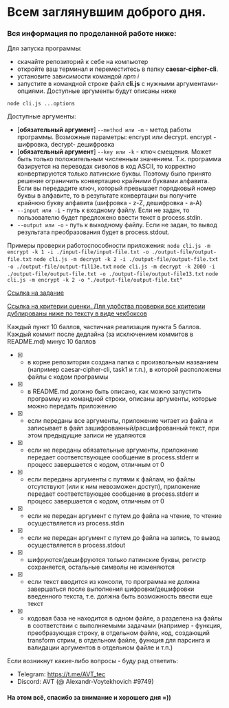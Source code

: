 # Всем заглянувшим доброго дня. 

### Вся информация по проделанной работе ниже:

Для запуска программы:
- скачайте репозиторий к себе на компьютер
- откройте ваш терминал и переместитесь в папку **caesar-cipher-cli**.
- установите зависимости командой *npm i*
- запустите в командной строке файл **cli.js** c нужными аргументами-опциями. Доступные аргументы будут описаны ниже
```
node cli.js ...options 
```  

Доступные аргументы:
- [**обязательный аргумент**] ```--method или -m``` - метод работы программы. Возможные параметры: encrypt или decrypt. encrypt - шифровка, decrypt- дешифровка
- [**обязательный аргумент**] ```--key или -k``` - ключ смещения. Может быть только положительным численным значением. Т.к. программа базируется на переводах сиволов в код ASCII, то корректно конвертируются только латинские буквы. Поэтому было принято решение ограничить конвертацию крайними буквами алфавита. Если вы передадите ключ, который превышает порядковый номер буквы в алфавите, то в результате конвертации вы получите крайнюю букву алфавита (шифровка - z-Z, дешифровка - a-A)
- ```--input или -i``` - путь к входному файлу. Если не задан, то пользователю будет предложено ввести текст в process.stdin.
- ```--output или -o``` - путь к выходному файлу. Если не задан, то вывод результата преобразования будет в process.stdout.

Примеры проверки работоспособности приложения:
```node cli.js -m encrypt -k 1 -i ./input-file/input-file.txt -o ./output-file/output-file.txt```
```node cli.js -m decrypt -k 2 -i ./output-file/output-file.txt -o ./output-file/output-fil13e.txt```
```node cli.js -m decrypt -k 2000 -i ./output-file/output-file.txt -o ./output-file/output-file13.txt```
```node cli.js -m encrypt -k 2 -o "./output-file/output-file.txt"```

[Ссылка на задание](https://github.com/rolling-scopes-school/nodejs-course-template/blob/master/TASKS.md#task-1-caesar-cipher-cli-tool)  

[Ссылка на критерии оценки. Для удобства проверки все критерии дублированы ниже по тексту в виде чекбоксов](https://github.com/rolling-scopes-school/nodejs-course-template/blob/master/CROSSCHECK.md)  

Каждый пункт 10 баллов, частичная реализация пункта 5 баллов. Каждый коммит после дедлайна (за исключением коммитов в README.md) минус 10 баллов

- [x] - в корне репозитория создана папка с произвольным названием (например caesar-cipher-cli, task1 и т.п.), в которой расположены файлы с кодом программы
- [x] - в README.md должно быть описано, как можно запустить программу из командной строки, описаны аргументы, которые можно передать приложению
- [x] - если переданы все аргументы, приложение читает из файла и записывает в файл зашифрованный/расшифрованный текст, при этом предыдущие записи не удаляются
- [x] - если не переданы обязательные аргументы, приложение передает соответствующее сообщение в process.stderr и прoцесс завершается с кодом, отличным от 0
- [x] - если переданы аргументы с путями к файлам, но файлы отсутствуют (или к ним невозможен доступ), приложение передает соответствующее сообщение в process.stderr и прoцесс завершается с кодом, отличным от 0
- [x] - если не передан аргумент с путем до файла на чтение, то чтение осуществляется из process.stdin
- [x] - если не передан аргумент с путем до файла на запись, то вывод осуществляется в process.stdout
- [x] - шифруются/дешифруются только латинские буквы, регистр сохраняется, остальные символы не изменяются
- [x] - если текст вводится из консоли, то программа не должна завершаться после выполнения шифровки/дешифровки введенного текста, т.е. должна быть возможность ввести еще текст
- [x] - кодовая база не находится в одном файле, а разделена на файлы в соответствии с выполняемыми задачами (например - функция, преобразующая строку, в отдельном файле, код, создающий transform стрим, в отдельном файле, функция для парсинга и валидации аргументов в отдельном файле и т.п.)  

Если возникнут какие-либо вопросы - буду рад ответить: 
- Telegram: https://t.me/AVT_tec
- Discord: AVT (@ Alexandr-Voytekhovich #9749)  

#### На этом всё, спасибо за внимание и хорошего дня =))